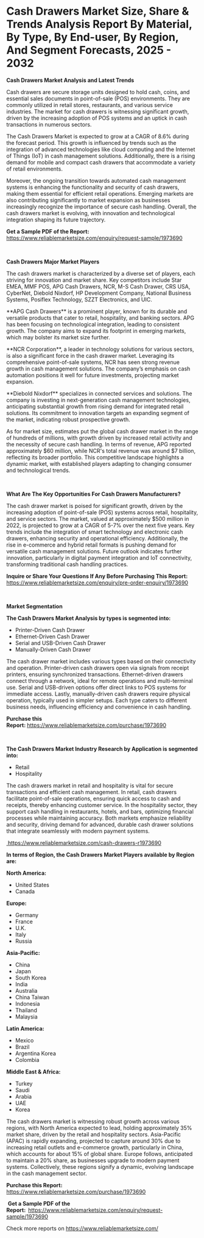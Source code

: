 <p><h1>Cash Drawers Market Size, Share & Trends Analysis Report By Material, By Type, By End-user, By Region, And Segment Forecasts, 2025 - 2032</h1></p><p><strong>Cash Drawers Market Analysis and Latest Trends</strong></p>
<p><p>Cash drawers are secure storage units designed to hold cash, coins, and essential sales documents in point-of-sale (POS) environments. They are commonly utilized in retail stores, restaurants, and various service industries. The market for cash drawers is witnessing significant growth, driven by the increasing adoption of POS systems and an uptick in cash transactions in numerous sectors. </p><p>The Cash Drawers Market is expected to grow at a CAGR of 8.6% during the forecast period. This growth is influenced by trends such as the integration of advanced technologies like cloud computing and the Internet of Things (IoT) in cash management solutions. Additionally, there is a rising demand for mobile and compact cash drawers that accommodate a variety of retail environments.</p><p>Moreover, the ongoing transition towards automated cash management systems is enhancing the functionality and security of cash drawers, making them essential for efficient retail operations. Emerging markets are also contributing significantly to market expansion as businesses increasingly recognize the importance of secure cash handling. Overall, the cash drawers market is evolving, with innovation and technological integration shaping its future trajectory.</p></p>
<p><strong>Get a Sample PDF of the Report:&nbsp;</strong> <a href="https://www.reliablemarketsize.com/enquiry/request-sample/1973690?utm_campaign=2344&utm_medium=2&utm_source=Github&utm_content=ia&utm_term=11022025&utm_id=cash-drawers">https://www.reliablemarketsize.com/enquiry/request-sample/1973690</a></p>
<p>&nbsp;</p>
<p><strong>Cash Drawers Major Market Players</strong></p>
<p><p>The cash drawers market is characterized by a diverse set of players, each striving for innovation and market share. Key competitors include Star EMEA, MMF POS, APG Cash Drawers, NCR, M-S Cash Drawer, CRS USA, CyberNet, Diebold Nixdorf, HP Development Company, National Business Systems, Posiflex Technology, SZZT Electronics, and UIC. </p><p>**APG Cash Drawers** is a prominent player, known for its durable and versatile products that cater to retail, hospitality, and banking sectors. APG has been focusing on technological integration, leading to consistent growth. The company aims to expand its footprint in emerging markets, which may bolster its market size further.</p><p>**NCR Corporation**, a leader in technology solutions for various sectors, is also a significant force in the cash drawer market. Leveraging its comprehensive point-of-sale systems, NCR has seen strong revenue growth in cash management solutions. The company’s emphasis on cash automation positions it well for future investments, projecting market expansion.</p><p>**Diebold Nixdorf** specializes in connected services and solutions. The company is investing in next-generation cash management technologies, anticipating substantial growth from rising demand for integrated retail solutions. Its commitment to innovation targets an expanding segment of the market, indicating robust prospective growth.</p><p>As for market size, estimates put the global cash drawer market in the range of hundreds of millions, with growth driven by increased retail activity and the necessity of secure cash handling. In terms of revenue, APG reported approximately $60 million, while NCR's total revenue was around $7 billion, reflecting its broader portfolio. This competitive landscape highlights a dynamic market, with established players adapting to changing consumer and technological trends.</p></p>
<p>&nbsp;</p>
<p><strong>What Are The Key Opportunities For Cash Drawers Manufacturers?</strong></p>
<p><p>The cash drawer market is poised for significant growth, driven by the increasing adoption of point-of-sale (POS) systems across retail, hospitality, and service sectors. The market, valued at approximately $500 million in 2022, is projected to grow at a CAGR of 5-7% over the next five years. Key trends include the integration of smart technology and electronic cash drawers, enhancing security and operational efficiency. Additionally, the rise in e-commerce and hybrid retail formats is pushing demand for versatile cash management solutions. Future outlook indicates further innovation, particularly in digital payment integration and IoT connectivity, transforming traditional cash handling practices.</p></p>
<p><strong>Inquire or Share Your Questions If Any Before Purchasing This Report:</strong> <a href="https://www.reliablemarketsize.com/enquiry/pre-order-enquiry/1973690?utm_campaign=2344&utm_medium=2&utm_source=Github&utm_content=ia&utm_term=11022025&utm_id=cash-drawers">https://www.reliablemarketsize.com/enquiry/pre-order-enquiry/1973690</a></p>
<p>&nbsp;</p>
<p><strong>Market Segmentation</strong></p>
<p><strong>The Cash Drawers Market Analysis by types is segmented into:</strong></p>
<p><ul><li>Printer-Driven Cash Drawer</li><li>Ethernet-Driven Cash Drawer</li><li>Serial and USB-Driven Cash Drawer</li><li>Manually-Driven Cash Drawer</li></ul></p>
<p><p>The cash drawer market includes various types based on their connectivity and operation. Printer-driven cash drawers open via signals from receipt printers, ensuring synchronized transactions. Ethernet-driven drawers connect through a network, ideal for remote operations and multi-terminal use. Serial and USB-driven options offer direct links to POS systems for immediate access. Lastly, manually-driven cash drawers require physical operation, typically used in simpler setups. Each type caters to different business needs, influencing efficiency and convenience in cash handling.</p></p>
<p><strong>Purchase this Report:&nbsp;</strong><a href="https://www.reliablemarketsize.com/purchase/1973690?utm_campaign=2344&utm_medium=2&utm_source=Github&utm_content=ia&utm_term=11022025&utm_id=cash-drawers">https://www.reliablemarketsize.com/purchase/1973690</a></p>
<p>&nbsp;</p>
<p><strong>The Cash Drawers Market Industry Research by Application is segmented into:</strong></p>
<p><ul><li>Retail</li><li>Hospitality</li></ul></p>
<p><p>The cash drawers market in retail and hospitality is vital for secure transactions and efficient cash management. In retail, cash drawers facilitate point-of-sale operations, ensuring quick access to cash and receipts, thereby enhancing customer service. In the hospitality sector, they support cash handling in restaurants, hotels, and bars, optimizing financial processes while maintaining accuracy. Both markets emphasize reliability and security, driving demand for advanced, durable cash drawer solutions that integrate seamlessly with modern payment systems.</p></p>
<p><a href="https://www.reliablemarketsize.com/cash-drawers-r1973690?utm_campaign=2344&utm_medium=2&utm_source=Github&utm_content=ia&utm_term=11022025&utm_id=cash-drawers">&nbsp;https://www.reliablemarketsize.com/cash-drawers-r1973690</a></p>
<p><strong>In terms of Region, the Cash Drawers Market Players available by Region are:</strong></p>
<p>
    <p> <strong> North America: </strong>
        <ul>
            <li>United States</li>
            <li>Canada</li>
        </ul>
        </p> 
    <p> <strong> Europe: </strong>
        <ul>
            <li>Germany</li>
            <li>France</li>
            <li>U.K.</li>
            <li>Italy</li>
            <li>Russia</li>
        </ul>
        </p> 
    <p> <strong> Asia-Pacific: </strong>
        <ul>
            <li>China</li>
            <li>Japan</li>
            <li>South Korea</li>
            <li>India</li>
            <li>Australia</li>
            <li>China Taiwan</li>
            <li>Indonesia</li>
            <li>Thailand</li>
            <li>Malaysia</li>
        </ul>
        </p> 
    <p> <strong> Latin America: </strong>
        <ul>
            <li>Mexico</li>
            <li>Brazil</li>
            <li>Argentina Korea</li>
            <li>Colombia</li>
        </ul>
        </p> 
    <p> <strong> Middle East & Africa: </strong>
        <ul>
            <li>Turkey</li>
            <li>Saudi</li>
            <li>Arabia</li>
            <li>UAE</li>
            <li>Korea</li>
        </ul>
    </p>
    </p>
<p><p>The cash drawers market is witnessing robust growth across various regions, with North America expected to lead, holding approximately 35% market share, driven by the retail and hospitality sectors. Asia-Pacific (APAC) is rapidly expanding, projected to capture around 30% due to increasing retail outlets and e-commerce growth, particularly in China, which accounts for about 15% of global share. Europe follows, anticipated to maintain a 20% share, as businesses upgrade to modern payment systems. Collectively, these regions signify a dynamic, evolving landscape in the cash management sector.</p></p>
<p><strong>Purchase this Report: </strong><a href="https://www.reliablemarketsize.com/purchase/1973690?utm_campaign=2344&utm_medium=2&utm_source=Github&utm_content=ia&utm_term=11022025&utm_id=cash-drawers">https://www.reliablemarketsize.com/purchase/1973690</a></p>
<p>&nbsp;<strong>Get a Sample PDF of the Report:&nbsp;&nbsp;</strong><a href="https://www.reliablemarketsize.com/enquiry/request-sample/1973690?utm_campaign=2344&utm_medium=2&utm_source=Github&utm_content=ia&utm_term=11022025&utm_id=cash-drawers">https://www.reliablemarketsize.com/enquiry/request-sample/1973690</a></p>
<p><strong></strong></p>
<p>Check more reports on <a href="https://www.reliablemarketsize.com/?utm_campaign=2344&utm_medium=2&utm_source=Github&utm_content=ia&utm_term=11022025&utm_id=cash-drawers">https://www.reliablemarketsize.com/</a></p>